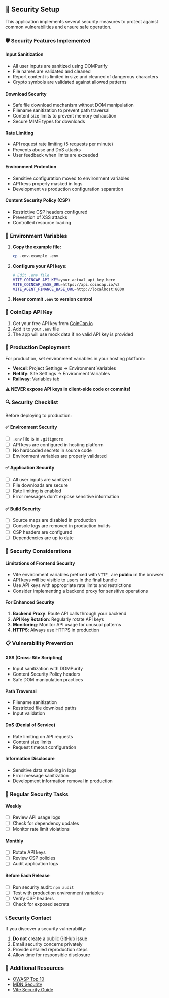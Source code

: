 ## 🔐 Security Setup

This application implements several security measures to protect against common vulnerabilities and ensure safe operation.

### 🛡️ Security Features Implemented

#### **Input Sanitization**
- All user inputs are sanitized using DOMPurify
- File names are validated and cleaned
- Report content is limited in size and cleaned of dangerous characters
- Crypto symbols are validated against allowed patterns

#### **Download Security**
- Safe file download mechanism without DOM manipulation
- Filename sanitization to prevent path traversal
- Content size limits to prevent memory exhaustion
- Secure MIME types for downloads

#### **Rate Limiting**
- API request rate limiting (5 requests per minute)
- Prevents abuse and DoS attacks
- User feedback when limits are exceeded

#### **Environment Protection**
- Sensitive configuration moved to environment variables
- API keys properly masked in logs
- Development vs production configuration separation

#### **Content Security Policy (CSP)**
- Restrictive CSP headers configured
- Prevention of XSS attacks
- Controlled resource loading

### 🔧 Environment Variables

1. **Copy the example file:**
   ```bash
   cp .env.example .env
   ```

2. **Configure your API keys:**
   ```bash
   # Edit .env file
   VITE_COINCAP_API_KEY=your_actual_api_key_here
   VITE_COINCAP_BASE_URL=https://api.coincap.io/v2
   VITE_AGENT_FINANCE_BASE_URL=http://localhost:8000
   ```

3. **Never commit `.env` to version control**

### 🔑 CoinCap API Key

1. Get your free API key from [CoinCap.io](https://coincap.io/api-key)
2. Add it to your `.env` file
3. The app will use mock data if no valid API key is provided

### 🚀 Production Deployment

For production, set environment variables in your hosting platform:
- **Vercel**: Project Settings → Environment Variables
- **Netlify**: Site Settings → Environment Variables  
- **Railway**: Variables tab

**⚠️ NEVER expose API keys in client-side code or commits!**

### 🔍 Security Checklist

Before deploying to production:

#### ✅ **Environment Security**
- [ ] `.env` file is in `.gitignore`
- [ ] API keys are configured in hosting platform
- [ ] No hardcoded secrets in source code
- [ ] Environment variables are properly validated

#### ✅ **Application Security**
- [ ] All user inputs are sanitized
- [ ] File downloads are secure
- [ ] Rate limiting is enabled
- [ ] Error messages don't expose sensitive information

#### ✅ **Build Security**
- [ ] Source maps are disabled in production
- [ ] Console logs are removed in production builds
- [ ] CSP headers are configured
- [ ] Dependencies are up to date

### 🚨 Security Considerations

#### **Limitations of Frontend Security**
- Vite environment variables prefixed with `VITE_` are **public** in the browser
- API keys will be visible to users in the final bundle
- Use API keys with appropriate rate limits and restrictions
- Consider implementing a backend proxy for sensitive operations

#### **For Enhanced Security**
1. **Backend Proxy**: Route API calls through your backend
2. **API Key Rotation**: Regularly rotate API keys
3. **Monitoring**: Monitor API usage for unusual patterns
4. **HTTPS**: Always use HTTPS in production

### 📋 Vulnerability Prevention

#### **XSS (Cross-Site Scripting)**
- Input sanitization with DOMPurify
- Content Security Policy headers
- Safe DOM manipulation practices

#### **Path Traversal**
- Filename sanitization
- Restricted file download paths
- Input validation

#### **DoS (Denial of Service)**
- Rate limiting on API requests
- Content size limits
- Request timeout configuration

#### **Information Disclosure**
- Sensitive data masking in logs
- Error message sanitization
- Development information removal in production

### 🔄 Regular Security Tasks

#### **Weekly**
- [ ] Review API usage logs
- [ ] Check for dependency updates
- [ ] Monitor rate limit violations

#### **Monthly**
- [ ] Rotate API keys
- [ ] Review CSP policies
- [ ] Audit application logs

#### **Before Each Release**
- [ ] Run security audit: `npm audit`
- [ ] Test with production environment variables
- [ ] Verify CSP headers
- [ ] Check for exposed secrets

### 📞 Security Contact

If you discover a security vulnerability:
1. **Do not** create a public GitHub issue
2. Email security concerns privately
3. Provide detailed reproduction steps
4. Allow time for responsible disclosure

### 🔗 Additional Resources

- [OWASP Top 10](https://owasp.org/www-project-top-ten/)
- [MDN Security](https://developer.mozilla.org/en-US/docs/Web/Security)
- [Vite Security Guide](https://vitejs.dev/guide/env-and-mode.html#security-notes)
